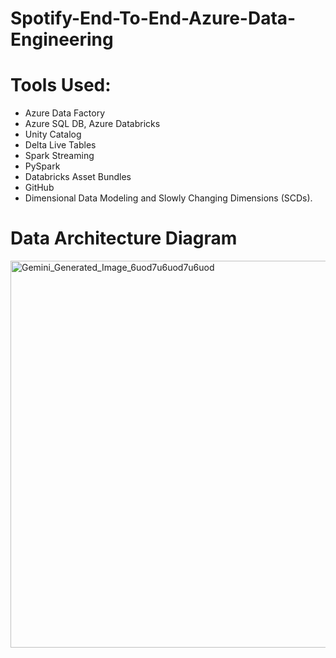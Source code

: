 # Spotify-End-To-End-Azure-Data-Engineering

# Tools Used:
- Azure Data Factory
- Azure SQL DB, Azure Databricks
- Unity Catalog
- Delta Live Tables
- Spark Streaming
- PySpark
- Databricks Asset Bundles
- GitHub
- Dimensional Data Modeling and Slowly Changing Dimensions (SCDs).

# Data Architecture Diagram

<img width="1103" height="619" alt="Gemini_Generated_Image_6uod7u6uod7u6uod" src="https://github.com/user-attachments/assets/3c9df855-047e-4eff-ac62-1e43a6516695" />

